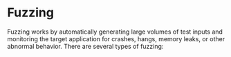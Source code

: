 # Fuzzing
Fuzzing works by automatically generating large volumes of test inputs and monitoring the target application for crashes, hangs, memory leaks, or other abnormal behavior. There are several types of fuzzing:
